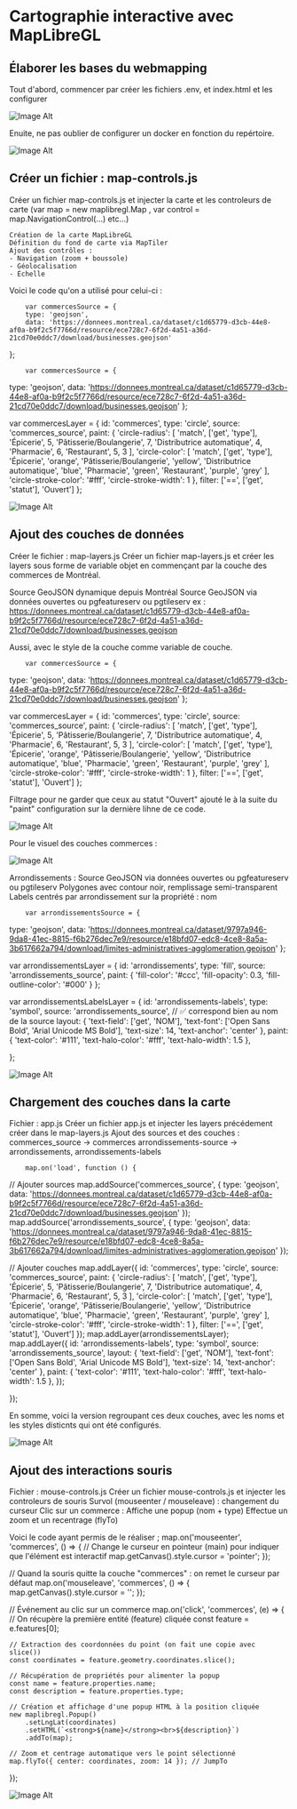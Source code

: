 # Cartographie interactive avec MapLibreGL
## Élaborer les bases du webmapping
Tout d'abord, commencer par créer les fichiers .env, et index.html et les configurer

![Image Alt](https://github.com/Lorry139/geo7630h25/blob/ad4947871171cf5fa52b9d43b08502d8b8b20a28/lab11/Images/Capture%20d%E2%80%99%C3%A9cran%202025-04-07%20142827.png)

Enuite, ne pas oublier de configurer un docker en fonction du repértoire.

![Image Alt](https://github.com/Lorry139/geo7630h25/blob/b169f0cf09d1de5a64aa5ec4c679d78731730de7/lab11/Images/Capture%20d%E2%80%99%C3%A9cran%202025-04-07%20142849.png)

## Créer un fichier : map-controls.js

Créer un fichier map-controls.js et injecter la carte et les controleurs de carte (var map = new maplibregl.Map , var control = map.NavigationControl(...) etc...)

    Création de la carte MapLibreGL
    Définition du fond de carte via MapTiler
    Ajout des contrôles :
    - Navigation (zoom + boussole)
    - Géolocalisation
    - Échelle

Voici le code qu'on a utilisé pour celui-ci :

        var commercesSource = {
        type: 'geojson',
        data: 'https://donnees.montreal.ca/dataset/c1d65779-d3cb-44e8-af0a-b9f2c5f7766d/resource/ece728c7-6f2d-4a51-a36d-21cd70e0ddc7/download/businesses.geojson'
};

        var commercesSource = {
  type: 'geojson',
  data: 'https://donnees.montreal.ca/dataset/c1d65779-d3cb-44e8-af0a-b9f2c5f7766d/resource/ece728c7-6f2d-4a51-a36d-21cd70e0ddc7/download/businesses.geojson'
};

var commercesLayer = {
  id: 'commerces',
  type: 'circle',
  source: 'commerces_source',
  paint: {
    'circle-radius': [
      'match',
      ['get', 'type'],
      'Épicerie', 5,
      'Pâtisserie/Boulangerie', 7,
      'Distributrice automatique', 4,
      'Pharmacie', 6,
      'Restaurant', 5,
      3
    ],
    'circle-color': [
      'match',
      ['get', 'type'],
      'Épicerie', 'orange',
      'Pâtisserie/Boulangerie', 'yellow',
      'Distributrice automatique', 'blue',
      'Pharmacie', 'green',
      'Restaurant', 'purple',
      'grey'
    ],
    'circle-stroke-color': '#fff',
    'circle-stroke-width': 1
  },
  filter: ['==', ['get', 'statut'], 'Ouvert']
};

![Image Alt](https://github.com/Lorry139/geo7630h25/blob/b169f0cf09d1de5a64aa5ec4c679d78731730de7/lab11/Images/Capture%20d%E2%80%99%C3%A9cran%202025-04-07%20143013.png)

## Ajout des couches de données
Créer le fichier : map-layers.js
Créer un fichier map-layers.js et créer les layers sous forme de variable objet en commençant par la couche des commerces de Montréal.

Source GeoJSON dynamique depuis Montréal Source GeoJSON via données ouvertes ou pgfeatureserv ou pgtileserv ex : https://donnees.montreal.ca/dataset/c1d65779-d3cb-44e8-af0a-b9f2c5f7766d/resource/ece728c7-6f2d-4a51-a36d-21cd70e0ddc7/download/businesses.geojson

Aussi, avec le style de la couche comme variable de couche.

        var commercesSource = {
  type: 'geojson',
  data: 'https://donnees.montreal.ca/dataset/c1d65779-d3cb-44e8-af0a-b9f2c5f7766d/resource/ece728c7-6f2d-4a51-a36d-21cd70e0ddc7/download/businesses.geojson'
};

var commercesLayer = {
  id: 'commerces',
  type: 'circle',
  source: 'commerces_source',
  paint: {
    'circle-radius': [
      'match',
      ['get', 'type'],
      'Épicerie', 5,
      'Pâtisserie/Boulangerie', 7,
      'Distributrice automatique', 4,
      'Pharmacie', 6,
      'Restaurant', 5,
      3
    ],
    'circle-color': [
      'match',
      ['get', 'type'],
      'Épicerie', 'orange',
      'Pâtisserie/Boulangerie', 'yellow',
      'Distributrice automatique', 'blue',
      'Pharmacie', 'green',
      'Restaurant', 'purple',
      'grey'
    ],
    'circle-stroke-color': '#fff',
    'circle-stroke-width': 1
  },
  filter: ['==', ['get', 'statut'], 'Ouvert']
};

Filtrage pour ne garder que ceux au statut "Ouvert" ajouté le à la suite du "paint" configuration sur la dernière lihne de ce code.

![Image Alt](https://github.com/Lorry139/geo7630h25/blob/b169f0cf09d1de5a64aa5ec4c679d78731730de7/lab11/Images/Capture%20d%E2%80%99%C3%A9cran%202025-04-07%20143034.png)

Pour le visuel des couches commerces :

![Image Alt](https://github.com/Lorry139/geo7630h25/blob/b169f0cf09d1de5a64aa5ec4c679d78731730de7/lab11/Images/Capture%20d%E2%80%99%C3%A9cran%202025-04-01%20182253.png)


Arrondissements :
Source GeoJSON via données ouvertes ou pgfeatureserv ou pgtileserv
Polygones avec contour noir, remplissage semi-transparent
Labels centrés par arrondissement sur la propriété : nom

        var arrondissementsSource = {
  type: 'geojson',
  data: 'https://donnees.montreal.ca/dataset/9797a946-9da8-41ec-8815-f6b276dec7e9/resource/e18bfd07-edc8-4ce8-8a5a-3b617662a794/download/limites-administratives-agglomeration.geojson'
};

var arrondissementsLayer = {
  id: 'arrondissements',
  type: 'fill',
  source: 'arrondissements_source',
  paint: {
    'fill-color': '#ccc',
    'fill-opacity': 0.3,
    'fill-outline-color': '#000'
  }
};

var arrondissementsLabelsLayer = {
  id: 'arrondissements-labels',
  type: 'symbol',
  source: 'arrondissements_source', // ✅ correspond bien au nom de la source
  layout: {
    'text-field': ['get', 'NOM'],
    'text-font': ['Open Sans Bold', 'Arial Unicode MS Bold'],
    'text-size': 14,
    'text-anchor': 'center'
  },
  paint: {
    'text-color': '#111',
    'text-halo-color': '#fff',
    'text-halo-width': 1.5
  },

};

![Image Alt](https://github.com/Lorry139/geo7630h25/blob/b169f0cf09d1de5a64aa5ec4c679d78731730de7/lab11/Images/Capture%20d%E2%80%99%C3%A9cran%202025-04-07%20143048.png)

## Chargement des couches dans la carte

Fichier : app.js
Créer un fichier app.js et injecter les layers précédement créer dans le map-layers.js
Ajout des sources et des couches :
        commerces_source → commerces
        arrondissements-source → arrondissements, arrondissements-labels

        map.on('load', function () {
  // Ajouter sources
  map.addSource('commerces_source', {
    type: 'geojson',
    data: 'https://donnees.montreal.ca/dataset/c1d65779-d3cb-44e8-af0a-b9f2c5f7766d/resource/ece728c7-6f2d-4a51-a36d-21cd70e0ddc7/download/businesses.geojson'
  });
  map.addSource('arrondissements_source', {
    type: 'geojson',
    data: 'https://donnees.montreal.ca/dataset/9797a946-9da8-41ec-8815-f6b276dec7e9/resource/e18bfd07-edc8-4ce8-8a5a-3b617662a794/download/limites-administratives-agglomeration.geojson'
  });

  // Ajouter couches
  map.addLayer({
    id: 'commerces',
    type: 'circle',
    source: 'commerces_source',
    paint: {
      'circle-radius': [
        'match',
        ['get', 'type'],
        'Épicerie', 5,
        'Pâtisserie/Boulangerie', 7,
        'Distributrice automatique', 4,
        'Pharmacie', 6,
        'Restaurant', 5,
        3
      ],
      'circle-color': [
        'match',
        ['get', 'type'],
        'Épicerie', 'orange',
        'Pâtisserie/Boulangerie', 'yellow',
        'Distributrice automatique', 'blue',
        'Pharmacie', 'green',
        'Restaurant', 'purple',
        'grey'
      ],
      'circle-stroke-color': '#fff',
      'circle-stroke-width': 1
    },
    filter: ['==', ['get', 'statut'], 'Ouvert']
  });
  map.addLayer(arrondissementsLayer);
  map.addLayer({
    id: 'arrondissements-labels',
    type: 'symbol',
    source: 'arrondissements_source',
    layout: {
      'text-field': ['get', 'NOM'],
      'text-font': ['Open Sans Bold', 'Arial Unicode MS Bold'],
      'text-size': 14,
      'text-anchor': 'center'
    },
    paint: {
      'text-color': '#111',
      'text-halo-color': '#fff',
      'text-halo-width': 1.5
    },
  });

});

En somme, voici la version regroupant ces deux couches, avec les noms et les styles disticnts qui ont été configurés.

![Image Alt](https://github.com/Lorry139/geo7630h25/blob/b169f0cf09d1de5a64aa5ec4c679d78731730de7/lab11/Images/Capture%20d%E2%80%99%C3%A9cran%202025-04-02%20083314.png)

## Ajout des interactions souris
Fichier : mouse-controls.js
Créer un fichier mouse-controls.js et injecter les controleurs de souris
Survol (mouseenter / mouseleave) : changement du curseur
Clic sur un commerce :
        Affiche une popup (nom + type)
        Effectue un zoom et un recentrage (flyTo)

Voici le code ayant permis de le réaliser ;
        map.on('mouseenter', 'commerces', () => {
    // Change le curseur en pointeur (main) pour indiquer que l'élément est interactif
    map.getCanvas().style.cursor = 'pointer';
});

//  Quand la souris quitte la couche "commerces" : on remet le curseur par défaut
map.on('mouseleave', 'commerces', () => {
    map.getCanvas().style.cursor = '';
});

//  Événement au clic sur un commerce
map.on('click', 'commerces', (e) => {
    // On récupère la première entité (feature) cliquée
    const feature = e.features[0];

    // Extraction des coordonnées du point (on fait une copie avec slice())
    const coordinates = feature.geometry.coordinates.slice();

    // Récupération de propriétés pour alimenter la popup
    const name = feature.properties.name;
    const description = feature.properties.type;

    // Création et affichage d'une popup HTML à la position cliquée
    new maplibregl.Popup()
        .setLngLat(coordinates)
        .setHTML(`<strong>${name}</strong><br>${description}`)
        .addTo(map);

    // Zoom et centrage automatique vers le point sélectionné
    map.flyTo({ center: coordinates, zoom: 14 }); // JumpTo
});

![Image Alt](https://github.com/Lorry139/geo7630h25/blob/b169f0cf09d1de5a64aa5ec4c679d78731730de7/lab11/Images/Capture%20d%E2%80%99%C3%A9cran%202025-04-02%20101240.png)
